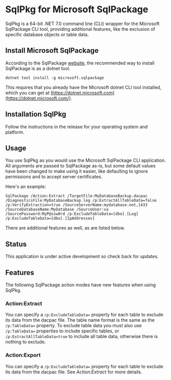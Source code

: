 # SqlPkg for Microsoft SqlPackage

SqlPkg is a 64-bit .NET 7.0 command line (CLI) wrapper for the Microsoft SqlPackage CLI tool, providing additional features, like the exclusion of specific database objects or table data.

## Install Microsoft SqlPackage

According to the SqlPackage [website](https://learn.microsoft.com/en-us/sql/tools/sqlpackage/sqlpackage), the recommended way to install SqlPackage is as a dotnet tool.

```
dotnet tool install -g microsoft.sqlpackage
```

This requires that you already have the Microsoft dotnet CLI tool installed, which you can get at [https://dotnet.microsoft.com](https://dotnet.microsoft.com/).

## Installation SqlPkg

Follow the instructions in the release for your operating system and platform.

## Usage

You use SqlPkg as you would use the Microsoft SqlPackage CLI application. All arguments are passed to SqlPackage as-is, but some default values have been changed to make using it easier, like defaulting to ignore permissions and to accept server certificates.

Here's an example:

```
SqlPackage /Action:Extract /TargetFile:MyDatabaseBackup.dacpac /DiagnosticsFile:MyDatabaseBackup.log /p:ExtractAllTableData=false /p:VerifyExtraction=true /SourceServerName:mydatabase.net,1433 /SourceDatabaseName:MyDatabase /SourceUser:sa /SourcePassword:MyP@ssw0rd /p:ExcludeTableData=[dbo].[Log] /p:ExcludeTableData=[dbo].[IpAddresses]
```

There are additional features as well, as are listed below.

## Status

This application is under active development so check back for updates.

## Features

The following SqlPackage action modes have new features when using SqlPkg.

### Action:Extract

You can specify a `/p:ExcludeTableData=` property for each table to exclude its data from the dacpac file. The table name format is the same as the `/p:TableData=` property. To exclude table data you must also use `/p:TableData=` properties to include specific tables, or `/p:ExtractAllTableData=true` to include all table data, otherwise there is nothing to exclude.

### Action:Export

You can specify a `/p:ExcludeTableData=` property for each table to exclude its data from the dacpac file. See *Action:Extract* for more details.
